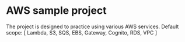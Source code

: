# AWS sample project
The project is designed to practice using various AWS services.
Default scope: [ Lambda, S3, SQS, EBS, Gateway, Cognito, RDS, VPC ]
